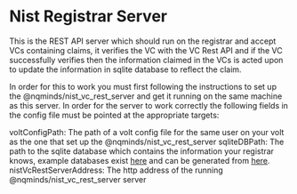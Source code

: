 # Nist Registrar Server

This is the REST API server which should run on the registrar and accept VCs containing claims, it verifies the VC with the VC Rest API and if the VC successfully verifies then the information claimed in the VCs is acted upon to update the information in sqlite database to reflect the claim.

In order for this to work you must first following the instructions to set up the @nqminds/nist_vc_rest_server and get it running on the same machine as this server. In order for the server to work correctly the following fields in the config file must be pointed at the appropriate targets:

voltConfigPath: The path of a volt config file for the same user on your volt as the one that set up the @nqminds/nist_vc_rest_server
sqliteDBPath: The path to the sqlite database which contains the information your registrar knows, example databases exist [here](https://github.com/nqminds/nist-brski/tree/nist_policy_rust_library/packages/nist_policy/tests) and can be generated from [here](https://github.com/nqminds/nist-policy-engine).
nistVcRestServerAddress: The http address of the running @nqminds/nist_vc_rest_server server